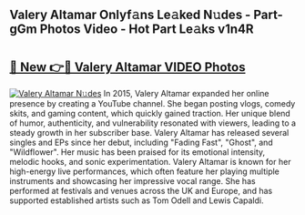 ## Valery Altamar Onlyf𝚊ns Le𝚊ked N𝚞des - Part-gGm Photos Video - Hot Part Le𝚊ks v1n4R

# <h2><a href="http://ab50709.deff.icu/?id=Valery+Altamar">🔗 New 👉🔴 Valery Altamar VIDEO Photos</a></h2>

[![Valery Altamar N𝚞des](https://i.imgur.com/rIISA9y.gif)](http://ab50709.deff.icu/?id=Valery+Altamar)
In 2015, Valery Altamar expanded her online presence by creating a YouTube channel. She began posting vlogs, comedy skits, and gaming content, which quickly gained traction. Her unique blend of humor, authenticity, and vulnerability resonated with viewers, leading to a steady growth in her subscriber base. Valery Altamar has released several singles and EPs since her debut, including "Fading Fast", "Ghost", and "Wildflower". Her music has been praised for its emotional intensity, melodic hooks, and sonic experimentation. Valery Altamar is known for her high-energy live performances, which often feature her playing multiple instruments and showcasing her impressive vocal range. She has performed at festivals and venues across the UK and Europe, and has supported established artists such as Tom Odell and Lewis Capaldi.
